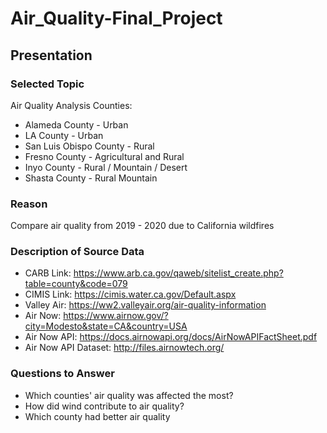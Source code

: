# Air_Quality-Final_Project

## Presentation

### Selected Topic

Air Quality Analysis
Counties:
- Alameda County - Urban
- LA County - Urban
- San Luis Obispo County - Rural 
- Fresno County - Agricultural and Rural
- Inyo County - Rural / Mountain / Desert
- Shasta County - Rural Mountain


### Reason

Compare air quality from 2019 - 2020 due to California wildfires

### Description of Source Data

- CARB Link: https://www.arb.ca.gov/qaweb/sitelist_create.php?table=county&code=079
- CIMIS Link: https://cimis.water.ca.gov/Default.aspx
- Valley Air: https://ww2.valleyair.org/air-quality-information
- Air Now: https://www.airnow.gov/?city=Modesto&state=CA&country=USA
- Air Now API: https://docs.airnowapi.org/docs/AirNowAPIFactSheet.pdf
- Air Now API Dataset: http://files.airnowtech.org/

### Questions to Answer

- Which counties' air quality was affected the most?
- How did wind contribute to air quality?
- Which county had better air quality
